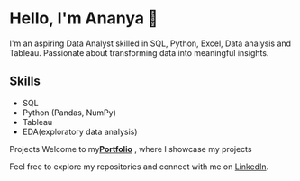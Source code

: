 # Hello, I'm Ananya 👋

I'm an aspiring Data Analyst skilled in SQL, Python, Excel, Data analysis and Tableau. Passionate about transforming data into meaningful insights. 

## Skills
- SQL
- Python (Pandas, NumPy)
- Tableau
- EDA(exploratory data analysis)

Projects
Welcome to my[**Portfolio**](https://github.com/ananyajayaprakash13/Portfolio)
, where I showcase my projects


Feel free to explore my repositories and connect with me on [LinkedIn](https://www.linkedin.com/in/ananyajayaprakash/).

